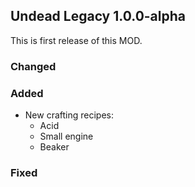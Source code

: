 ## Undead Legacy 1.0.0-alpha

This is first release of this MOD.

### Changed

### Added

- New crafting recipes:
    - Acid
    - Small engine
    - Beaker

### Fixed

